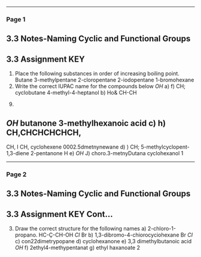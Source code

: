 

---

### Page 1

## 3.3 Notes-Naming Cyclic and Functional Groups
## 3.3 Assignment KEY
1. Place the following substances in order of increasing boiling point.
Butane
3-methylpentane
2-cloropentane
2-iodopentane
1-bromohexane
1. Write the correct IUPAC name for the compounds below
$OH$
a)
f)
CH;
cyclobutane
4-methyl-4-heptanol
b)
Ho& CH-CH
9)
$OH$
butanone
3-methylhexanoic acid
c)
h) CH,CHCHCHCHCH,
-
CH, I CH,
cyclohexene
0002.5dmetnynewane
d)
)
CH;
5-methylcyclopent-1,3-diene
2-pentanone
H
e)
$OH$
J)
choro.3-metnyDutana
cyclohexanol
1


---

### Page 2

## 3.3 Notes-Naming Cyclic and Functional Groups
## 3.3 Assignment KEY Cont...
3. Draw the correct structure for the following names
a) 2-chloro-1-propano.
HC-Ç-CH-OH
$CI$
Br
b) 1,3-dibromo-4-chiorocyciohexane
Br
$CI$
c) con22dimetrypopane
d) cyclohexanone
e) 3,3 dimethylbutanoic acid
$OH$
f) 2ethyl4-methypentanat
g) ethyl haxanoate
2
